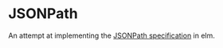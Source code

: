 # JSONPath

An attempt at implementing the [JSONPath specification](https://www.rfc-editor.org/rfc/rfc9535#name-overview-of-jsonpath-expres) in elm.
